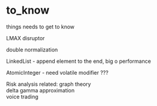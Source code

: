 # to_know
things needs to get to know

LMAX disruptor <br/>

double normalization <br/>

LinkedList - append element to the end, big o performance <br/>

AtomicInteger - need volatile modifier ??? <br/>

Risk analysis related:
graph theory <br/>
delta gamma approximation <br/>
voice trading <br/>
